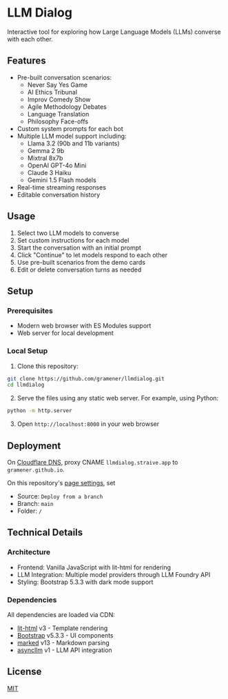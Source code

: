 # LLM Dialog

Interactive tool for exploring how Large Language Models (LLMs) converse with each other.

## Features

- Pre-built conversation scenarios:
  - Never Say Yes Game
  - AI Ethics Tribunal
  - Improv Comedy Show
  - Agile Methodology Debates
  - Language Translation
  - Philosophy Face-offs
- Custom system prompts for each bot
- Multiple LLM model support including:
  - Llama 3.2 (90b and 11b variants)
  - Gemma 2 9b
  - Mixtral 8x7b
  - OpenAI GPT-4o Mini
  - Claude 3 Haiku
  - Gemini 1.5 Flash models
- Real-time streaming responses
- Editable conversation history

## Usage

1. Select two LLM models to converse
2. Set custom instructions for each model
3. Start the conversation with an initial prompt
4. Click "Continue" to let models respond to each other
5. Use pre-built scenarios from the demo cards
6. Edit or delete conversation turns as needed

## Setup

### Prerequisites

- Modern web browser with ES Modules support
- Web server for local development

### Local Setup

1. Clone this repository:

```bash
git clone https://github.com/gramener/llmdialog.git
cd llmdialog
```

2. Serve the files using any static web server. For example, using Python:

```bash
python -m http.server
```

3. Open `http://localhost:8000` in your web browser

## Deployment

On [Cloudflare DNS](https://dash.cloudflare.com/2c483e1dd66869c9554c6949a2d17d96/straive.app/dns/records),
proxy CNAME `llmdialog.straive.app` to `gramener.github.io`.

On this repository's [page settings](https://github.com/gramener/llmdialog/settings/pages), set

- Source: `Deploy from a branch`
- Branch: `main`
- Folder: `/`

## Technical Details

### Architecture

- Frontend: Vanilla JavaScript with lit-html for rendering
- LLM Integration: Multiple model providers through LLM Foundry API
- Styling: Bootstrap 5.3.3 with dark mode support

### Dependencies

All dependencies are loaded via CDN:

- [lit-html](https://www.npmjs.com/package/lit-html) v3 - Template rendering
- [Bootstrap](https://www.npmjs.com/package/bootstrap) v5.3.3 - UI components
- [marked](https://www.npmjs.com/package/marked) v13 - Markdown parsing
- [asyncllm](https://www.npmjs.com/package/asyncllm) v1 - LLM API integration

## License

[MIT](LICENSE)
